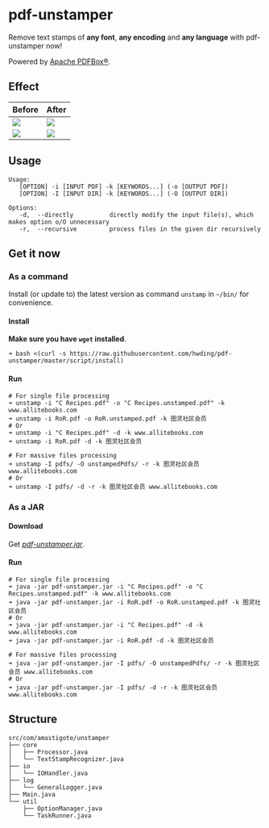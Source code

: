 # pdf-unstamper
Remove text stamps of **any font**, **any encoding** and **any language** with pdf-unstamper now!

Powered by [Apache PDFBox®](https://pdfbox.apache.org/).

## Effect
<table>
<thead>
<tr>
<th>Before</th>
<th>After</th>
</tr>
</thead>
<tbody>
<tr>
<td><img src="https://github.com/hwding/pdf-unstamper/blob/master/art/before.png"></td>
<td><img src="https://github.com/hwding/pdf-unstamper/blob/master/art/after.png"></td>
</tr>
<tr>
<td><img src="https://github.com/hwding/pdf-unstamper/blob/master/art/before-ituring.png"></td>
<td><img src="https://github.com/hwding/pdf-unstamper/blob/master/art/after-ituring.png"></td>
</tr>
</tbody>
</table>

## Usage
```
Usage: 
   [OPTION] -i [INPUT PDF] -k [KEYWORDS...] (-o [OUTPUT PDF])
   [OPTION] -I [INPUT DIR] -k [KEYWORDS...] (-O [OUTPUT DIR])

Options:
   -d,  --directly          directly modify the input file(s), which makes option o/O unnecessary
   -r,  --recursive         process files in the given dir recursively
```

## Get it now
### As a command
Install (or update to) the latest version as command `unstamp` in `~/bin/` for convenience.
#### Install
**Make sure you have `wget` installed**.
```
➜ bash <(curl -s https://raw.githubusercontent.com/hwding/pdf-unstamper/master/script/install)
```
#### Run
```
# For single file processing
➜ unstamp -i "C Recipes.pdf" -o "C Recipes.unstamped.pdf" -k www.allitebooks.com
➜ unstamp -i RoR.pdf -o RoR.unstamped.pdf -k 图灵社区会员
# Or
➜ unstamp -i "C Recipes.pdf" -d -k www.allitebooks.com
➜ unstamp -i RoR.pdf -d -k 图灵社区会员
 
# For massive files processing
➜ unstamp -I pdfs/ -O unstampedPdfs/ -r -k 图灵社区会员 www.allitebooks.com
# Or
➜ unstamp -I pdfs/ -d -r -k 图灵社区会员 www.allitebooks.com
```

### As a JAR
#### Download
Get [*pdf-unstamper.jar*](https://github.com/hwding/pdf-unstamper/releases).
#### Run
```
# For single file processing
➜ java -jar pdf-unstamper.jar -i "C Recipes.pdf" -o "C Recipes.unstamped.pdf" -k www.allitebooks.com
➜ java -jar pdf-unstamper.jar -i RoR.pdf -o RoR.unstamped.pdf -k 图灵社区会员
# Or
➜ java -jar pdf-unstamper.jar -i "C Recipes.pdf" -d -k www.allitebooks.com
➜ java -jar pdf-unstamper.jar -i RoR.pdf -d -k 图灵社区会员
 
# For massive files processing
➜ java -jar pdf-unstamper.jar -I pdfs/ -O unstampedPdfs/ -r -k 图灵社区会员 www.allitebooks.com
# Or
➜ java -jar pdf-unstamper.jar -I pdfs/ -d -r -k 图灵社区会员 www.allitebooks.com
```
## Structure
```
src/com/amastigote/unstamper
├── core
│   ├── Processor.java
│   └── TextStampRecognizer.java
├── io
│   └── IOHandler.java
├── log
│   └── GeneralLogger.java
├── Main.java
└── util
    ├── OptionManager.java
    └── TaskRunner.java
```
